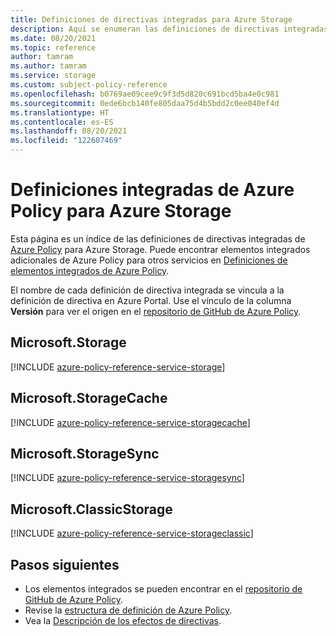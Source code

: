 ```yaml
---
title: Definiciones de directivas integradas para Azure Storage
description: Aquí se enumeran las definiciones de directivas integradas de Azure Policy para Azure Storage. Estas definiciones de directivas integradas proporcionan enfoques comunes para administrar los recursos de Azure.
ms.date: 08/20/2021
ms.topic: reference
author: tamram
ms.author: tamram
ms.service: storage
ms.custom: subject-policy-reference
ms.openlocfilehash: b0769ae09cee9c9f3d5d820c691bcd5ba4e0c981
ms.sourcegitcommit: 0ede6bcb140fe805daa75d4b5bdd2c0ee040ef4d
ms.translationtype: HT
ms.contentlocale: es-ES
ms.lasthandoff: 08/20/2021
ms.locfileid: "122607469"
---
```

# <a name="azure-policy-built-in-definitions-for-azure-storage"></a>Definiciones integradas de Azure Policy para Azure Storage

Esta página es un índice de las definiciones de directivas integradas de [Azure Policy](../../governance/policy/overview.md) para Azure Storage. Puede encontrar elementos integrados adicionales de Azure Policy para otros servicios en [Definiciones de elementos integrados de Azure Policy](../../governance/policy/samples/built-in-policies.md).

El nombre de cada definición de directiva integrada se vincula a la definición de directiva en Azure Portal. Use el vínculo de la columna **Versión** para ver el origen en el [repositorio de GitHub de Azure Policy](https://github.com/Azure/azure-policy).

## <a name="microsoftstorage"></a>Microsoft.Storage

[!INCLUDE [azure-policy-reference-service-storage](../../../includes/policy/reference/byrp/microsoft.storage.md)]

## <a name="microsoftstoragecache"></a>Microsoft.StorageCache

[!INCLUDE [azure-policy-reference-service-storagecache](../../../includes/policy/reference/byrp/microsoft.storagecache.md)]

## <a name="microsoftstoragesync"></a>Microsoft.StorageSync

[!INCLUDE [azure-policy-reference-service-storagesync](../../../includes/policy/reference/byrp/microsoft.storagesync.md)]

## <a name="microsoftclassicstorage"></a>Microsoft.ClassicStorage

[!INCLUDE [azure-policy-reference-service-storageclassic](../../../includes/policy/reference/byrp/microsoft.classicstorage.md)]

## <a name="next-steps"></a>Pasos siguientes

- Los elementos integrados se pueden encontrar en el [repositorio de GitHub de Azure Policy](https://github.com/Azure/azure-policy).
- Revise la [estructura de definición de Azure Policy](../../governance/policy/concepts/definition-structure.md).
- Vea la [Descripción de los efectos de directivas](../../governance/policy/concepts/effects.md).
